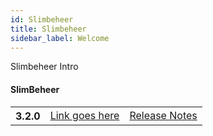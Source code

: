 ```yaml
---
id: Slimbeheer
title: Slimbeheer
sidebar_label: Welcome
---
```


Slimbeheer Intro


#### SlimBeheer
<table class="versions">
    <tbody>
        <tr>
            <th>3.2.0</th>
            <td>
                <a href="#">Link goes here</a>
            </td>
            <td>
                <a href="#">Release Notes</a>
            </td>
        </tr>
    </tbody>
</table>